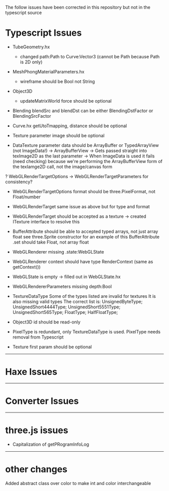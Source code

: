 The follow issues have been corrected in this repository but not in the typescript source

# Typescript Issues

- TubeGeometry.hx
	- changed path:Path to Curve:Vector3 (cannot be Path because Path is 2D only)

- MeshPhongMaterialParameters.hx
	- wireframe should be Bool not String

- Object3D
	- updateMatrixWorld force should be optional

- Blending
	blendSrc and blendDst can be either BlendingDstFactor or BlendingSrcFactor

- Curve.hx getUtoTmapping, distance should be optional

- Texture parameter image should be optional

- DataTexture parameter data should be ArrayBuffer or TypedArrayView (not ImageData!)
	-> ArrayBufferView
	-> Gets passed straight into texImage2D as the last parameter
	-> When ImageData is used it fails (need checking) because we're performing the ArrayBufferView form of the texIamge2D call, not the image/canvas form

? WebGLRenderTargetOptions -> WebGLRenderTargetParameters for consistency?

- WebGLRenderTargetOptions
	format should be three.PixelFormat, not Float/number

- WebGLRenderTarget
	same issue as above but for type and format

- WebGLRenderTarget should be accepted as a texture
	-> created ITexture interface to resolve this

- BufferAttribute should be able to accepted typed arrays, not just array float
	see three.Sprite constructor for an example of this
	BufferAttribute .set should take Float, not array float

- WebGLRenderer missing .state:WebGLState

- WebGLRenderer context should have type RenderContext (same as getContext())

- WebGLState is empty
	-> filled out in WebGLState.hx

- WebGLRendererParameters
	missing depth:Bool

- TextureDataType
	Some of the types listed are invalid for textures
	It is also missing valid types
	The correct list is:
		UnsignedByteType;
		UnsignedShort4444Type;
		UnsignedShort5551Type;
		UnsignedShort565Type;
		FloatType;
		HalfFloatType;

- Object3D id should be read-only

- PixelType is redundant, only TextureDataType is used. PixelType needs removal from Typescript

- Texture first param should be optional

-----------------

# Haxe Issues

-----------------

# Converter Issues

-----------------

# three.js issues

- Capitalization of getPRogramInfoLog

-----------------

# other changes

Added abstract class over color to make int and color interchangeable